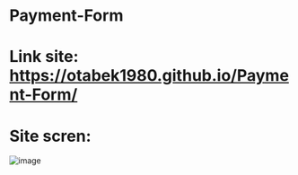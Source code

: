 # Payment-Form

# Link site: https://otabek1980.github.io/Payment-Form/

# Site scren: 
![image](https://github.com/user-attachments/assets/fba1092c-0262-424c-b4a8-3b8cdcb342f0)
